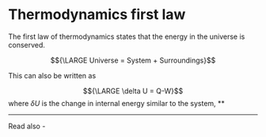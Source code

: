 # Thermodynamics first law
The first law of thermodynamics states that the energy in the universe is conserved.

$${\LARGE Universe = System + Surroundings}$$

This can also be written as 

$${\LARGE \delta U = Q-W}$$
where ${\delta U}$ is the change in internal energy similar to the system,
**


---
Read also - 